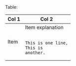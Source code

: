 Table:

| Col 1 | Col 2 |
| --- | --- |
| Item | Item explanation<br><br><pre><code>This is one line,<br>This is another.</code></pre> |